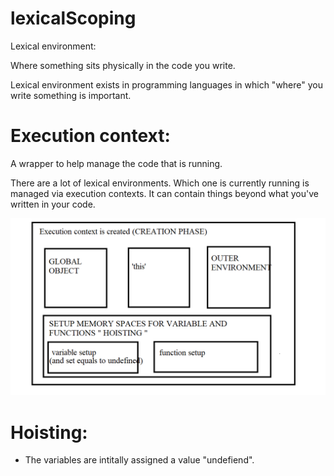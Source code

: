 lexicalScoping
=================

Lexical environment: 

Where something sits physically in the code you write.

Lexical environment exists in programming languages in which "where" you write something is important.


Execution context:
===================

A wrapper to help manage the code that is running.

There are a lot of lexical environments. Which one is currently running is managed via execution contexts. It can contain things beyond what you've written in your code.

<img src="./images/executionContextCreation.png" alt="executionContextCreation" />

Hoisting:
========

- The variables are intitally assigned a value "undefiend".
